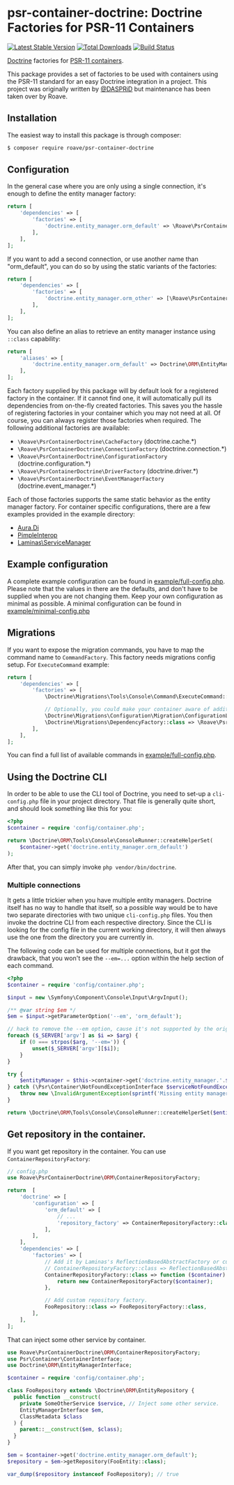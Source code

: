 # psr-container-doctrine: Doctrine Factories for PSR-11 Containers

[![Latest Stable Version](https://poser.pugx.org/roave/psr-container-doctrine/v/stable)](https://packagist.org/packages/roave/psr-container-doctrine)
[![Total Downloads](https://poser.pugx.org/roave/psr-container-doctrine/downloads)](https://packagist.org/packages/roave/psr-container-doctrine)
[![Build Status](https://github.com/roave/psr-container-doctrine/workflows/main/badge.svg)](https://github.com/roave/psr-container-doctrine/actions)

[Doctrine](https://github.com/doctrine) factories for [PSR-11 containers](https://github.com/php-fig/fig-standards/blob/master/accepted/PSR-11-container.md).

This package provides a set of factories to be used with containers using the PSR-11 standard for an easy
Doctrine integration in a project. This project was originally written by
[@DASPRiD](https://github.com/DASPRiD/container-interop-doctrine) but maintenance has been taken over by Roave.

## Installation

The easiest way to install this package is through composer:

```bash
$ composer require roave/psr-container-doctrine
```

## Configuration

In the general case where you are only using a single connection, it's enough to define the entity manager factory:

```php
return [
    'dependencies' => [
        'factories' => [
            'doctrine.entity_manager.orm_default' => \Roave\PsrContainerDoctrine\EntityManagerFactory::class,
        ],
    ],
];
```

If you want to add a second connection, or use another name than "orm_default", you can do so by using the static
variants of the factories:

```php
return [
    'dependencies' => [
        'factories' => [
            'doctrine.entity_manager.orm_other' => [\Roave\PsrContainerDoctrine\EntityManagerFactory::class, 'orm_other'],
        ],
    ],
];
```

You can also define an alias to retrieve an entity manager instance using `::class` capability:
```php
return [
    'aliases' => [
        'doctrine.entity_manager.orm_default' => Doctrine\ORM\EntityManagerInterface::class,
    ],
];
```

Each factory supplied by this package will by default look for a registered factory in the container. If it cannot find
one, it will automatically pull its dependencies from on-the-fly created factories. This saves you the hassle of
registering factories in your container which you may not need at all. Of course, you can always register those
factories when required. The following additional factories are available:

- ```\Roave\PsrContainerDoctrine\CacheFactory``` (doctrine.cache.*)
- ```\Roave\PsrContainerDoctrine\ConnectionFactory``` (doctrine.connection.*)
- ```\Roave\PsrContainerDoctrine\ConfigurationFactory``` (doctrine.configuration.*)
- ```\Roave\PsrContainerDoctrine\DriverFactory``` (doctrine.driver.*)
- ```\Roave\PsrContainerDoctrine\EventManagerFactory``` (doctrine.event_manager.*)

Each of those factories supports the same static behavior as the entity manager factory. For container specific
configurations, there are a few examples provided in the example directory:

- [Aura.Di](example/aura-di.php)
- [PimpleInterop](example/pimple-interop.php)
- [Laminas\ServiceManager](example/laminas-servicemanager.php)

## Example configuration

A complete example configuration can be found in [example/full-config.php](example/full-config.php). Please note that
the values in there are the defaults, and don't have to be supplied when you are not changing them. Keep your own
configuration as minimal as possible. A minimal configuration can be found in
[example/minimal-config.php](example/minimal-config.php)

## Migrations

If you want to expose the migration commands, you have to map the command name to `CommandFactory`. This factory needs migrations config setup.
For `ExecuteCommand` example:

```php
return [
    'dependencies' => [
        'factories' => [
            \Doctrine\Migrations\Tools\Console\Command\ExecuteCommand::class => \Roave\PsrContainerDoctrine\Migrations\CommandFactory::class,

            // Optionally, you could make your container aware of additional factories as of migrations release v3.0:
            \Doctrine\Migrations\Configuration\Migration\ConfigurationLoader::class => \Roave\PsrContainerDoctrine\Migrations\ConfigurationLoaderFactory::class,
            \Doctrine\Migrations\DependencyFactory::class => \Roave\PsrContainerDoctrine\Migrations\DependencyFactoryFactory::class,
        ],
    ],
];
```

You can find a full list of available commands in [example/full-config.php](example/full-config.php).

## Using the Doctrine CLI

In order to be able to use the CLI tool of Doctrine, you need to set-up a ```cli-config.php``` file in your project
directory. That file is generally quite short, and should look something like this for you:

```php
<?php
$container = require 'config/container.php';

return \Doctrine\ORM\Tools\Console\ConsoleRunner::createHelperSet(
    $container->get('doctrine.entity_manager.orm_default')
);
```

After that, you can simply invoke ```php vendor/bin/doctrine```.

### Multiple connections

It gets a little trickier when you have multiple entity managers. Doctrine itself has no way to handle that itself, so
a possible way would be to have two separate directories with two unique ```cli-config.php``` files. You then invoke the
doctrine CLI from each respective directory. Since the CLI is looking for the config file in the current working
directory, it will then always use the one from the directory you are currently in.

The following code can be used for multiple connections, but it got the drawback, that you won't see the `--em=...`
option within the help section of each command.

```php
<?php
$container = require 'config/container.php';

$input = new \Symfony\Component\Console\Input\ArgvInput();

/** @var string $em */
$em = $input->getParameterOption('--em', 'orm_default');

// hack to remove the --em option, cause it's not supported by the original ConsoleRunner.
foreach ($_SERVER['argv'] as $i => $arg) {
    if (0 === strpos($arg, '--em=')) {
        unset($_SERVER['argv'][$i]);
    }
}

try {
    $entityManager = $this->container->get('doctrine.entity_manager.'.$em);
} catch (\Psr\Container\NotFoundExceptionInterface $serviceNotFoundException) {
    throw new \InvalidArgumentException(sprintf('Missing entity manager with name "%s"', $entityManagerName));
}

return \Doctrine\ORM\Tools\Console\ConsoleRunner::createHelperSet($entityManager);
```


## Get repository in the container.

If you want get repository in the container. You can use `ContainerRepositoryFactory`:

```php
// config.php
use Roave\PsrContainerDoctrine\ORM\ContainerRepositoryFactory;

return  [
    'doctrine' => [
        'configuration' => [
            'orm_default' => [
                // ...
                'repository_factory' => ContainerRepositoryFactory::class,
            ],
        ],
    ],
    'dependencies' => [
        'factories' => [
            // Add it by Laminas's ReflectionBasedAbstractFactory or custom callback.
            // ContainerRepositoryFactory::class => ReflectionBasedAbstractFactory::class,
            ContainerRepositoryFactory::class => function ($container) {
                return new ContainerRepositoryFactory($container);
            },

            // Add custom repository factory.
            FooRepository::class => FooRepositoryFactory::class,
        ],
    ],
];
```

That can inject some other service by container.

```php
use Roave\PsrContainerDoctrine\ORM\ContainerRepositoryFactory;
use Psr\Container\ContainerInterface;
use Doctrine\ORM\EntityManagerInterface;

$container = require 'config/container.php';

class FooRepository extends \Doctrine\ORM\EntityRepository {
  public function __construct(
    private SomeOtherService $service, // Inject some other service.
    EntityManagerInterface $em,
    ClassMetadata $class
  ) {
    parent::__construct($em, $class);
  }
}

$em = $container->get('doctrine.entity_manager.orm_default');
$repository = $em->getRepository(FooEntity::class);

var_dump($repository instanceof FooRepository); // true
```
